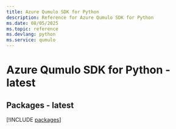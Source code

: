 ```yaml
---
title: Azure Qumulo SDK for Python
description: Reference for Azure Qumulo SDK for Python
ms.date: 08/05/2025
ms.topic: reference
ms.devlang: python
ms.service: qumulo
---
```

# Azure Qumulo SDK for Python - latest
## Packages - latest
[!INCLUDE [packages](qumulo-index.md)]